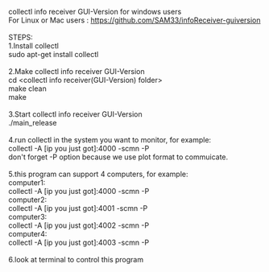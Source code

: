 collectl info receiver GUI-Version for windows users <br/>
For Linux or Mac users : https://github.com/SAM33/infoReceiver-guiversion
<br/>
<br/>
STEPS:<br/>
1.Install collectl
<br/>
sudo apt-get install collectl
<br/><br/>
2.Make collectl info receiver GUI-Version
<br/>
cd <collectl info receiver(GUI-Version) folder>
<br/>
make clean
<br/>
make
<br/><br/>
3.Start collectl info receiver GUI-Version
<br/>
./main_release
<br/><br/>
4.run collectl in the system you want to monitor, for example:
<br/>
collectl -A [ip you just got]:4000 -scmn -P
<br/>
don't forget -P option because we use plot format to commuicate.
<br/><br/>
5.this program can support 4 computers, for example:
<br/>
computer1:
<br/>
collectl -A [ip you just got]:4000 -scmn -P
<br/>
computer2:
<br/>
collectl -A [ip you just got]:4001 -scmn -P
<br/>
computer3:
<br/>
collectl -A [ip you just got]:4002 -scmn -P
<br/>
computer4:
<br/>
collectl -A [ip you just got]:4003 -scmn -P
<br/><br/>
6.look at terminal to control this program
<br/><br/>

